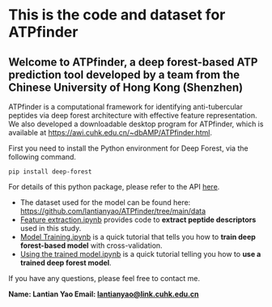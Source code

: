 # This is the code and dataset for ATPfinder

## Welcome to ATPfinder, a deep forest-based ATP prediction tool developed by a team from the Chinese University of Hong Kong (Shenzhen)

ATPfinder is a computational framework for identifying anti-tubercular peptides via deep forest architecture with effective feature representation. We also developed a downloadable desktop program for ATPfinder, which is available at https://awi.cuhk.edu.cn/~dbAMP/ATPfinder.html.

First you need to install the Python environment for Deep Forest, via the following command.

    pip install deep-forest
For details of this python package, please refer to the API [here](https://deep-forest.readthedocs.io/en/latest/ "here").

- The dataset used for the model can be found here: https://github.com/lantianyao/ATPfinder/tree/main/data
- [Feature extraction.ipynb](https://github.com/lantianyao/ATPfinder/blob/main/Feature%20extraction.ipynb) provides code to **extract peptide descriptors** used in this study.
- [Model Training.ipynb](https://github.com/lantianyao/ATPfinder/blob/main/Model%20Training.ipynb) is a quick tutorial that tells you how to **train deep forest-based model** with cross-validation.
- [Using the trained model.ipynb](https://github.com/lantianyao/ATPfinder/blob/main/Using%20the%20trained%20model.ipynb) is a quick tutorial telling you how to **use a trained deep forest model**.

If you have any questions, please feel free to contact me.

**Name: Lantian Yao
Email: lantianyao@link.cuhk.edu.cn**
